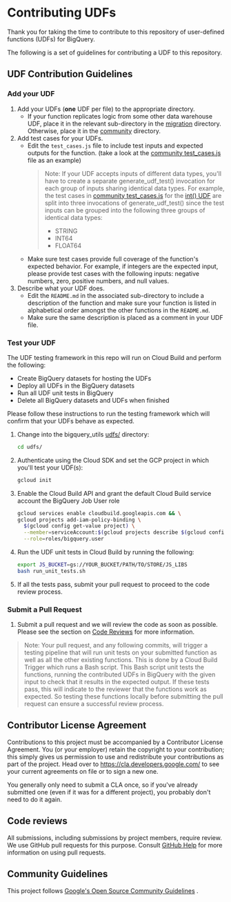 # Contributing UDFs

Thank you for taking the time to contribute to this repository of user-defined
functions (UDFs) for BigQuery.

The following is a set of guidelines for contributing a UDF to this repository.

## UDF Contribution Guidelines

### Add your UDF

1. Add your UDFs (**one** UDF per file) to the appropriate directory.
    * If your function replicates logic from some other data warehouse UDF,
      place it in the relevant sub-directory in the
      [migration](/udfs/migration) directory. Otherwise, place it in the
      [community](/udfs/community) directory.
1. Add test cases for your UDFs.
    * Edit the `test_cases.js` file to include test inputs and expected outputs
      for the function. (take a look at the
      [community test_cases.js](community/test_cases.js) file as an example)
      > Note: If your UDF accepts inputs of different data types, you'll have to
      > create a separate generate_udf_test() invocation for each group of
      > inputs sharing identical data types. For example, the test cases in
      > [community test_cases.js](community/test_cases.js) for the
      > [int() UDF](community/int.sqlx) are split into three invocations of
      > generate_udf_test() since the test inputs can be grouped into the
      > following three groups of identical data types:
      >   * STRING
      >   * INT64
      >   * FLOAT64
    * Make sure test cases provide full coverage of the function's expected
      behavior. For example, if integers are the expected input, please provide
      test cases with the following inputs: negative numbers, zero, positive
      numbers, and null values.
1. Describe what your UDF does.
    * Edit the `README.md` in the associated sub-directory to include a
      description of the function and make sure your function is listed in
      alphabetical order amongst the other functions in the `README.md`.
    * Make sure the same description is placed as a comment in your UDF file.

### Test your UDF

The UDF testing framework in this repo will run on Cloud Build and perform the
following:

* Create BigQuery datasets for hosting the UDFs
* Deploy all UDFs in the BigQuery datasets
* Run all UDF unit tests in BigQuery
* Delete all BigQuery datasets and UDFs when finished

Please follow these instructions to run the testing framework which will confirm
that your UDFs behave as expected.

1. Change into the bigquery_utils [udfs/](./) directory:
   ```bash
   cd udfs/
   ```

1. Authenticate using the Cloud SDK and set the GCP project in which you'll test
   your UDF(s):

   ```bash 
   gcloud init
   ```

1. Enable the Cloud Build API and grant the default Cloud Build service account
   the BigQuery Job User role
   ```bash
   gcloud services enable cloudbuild.googleapis.com && \
   gcloud projects add-iam-policy-binding \
     $(gcloud config get-value project) \
     --member=serviceAccount:$(gcloud projects describe $(gcloud config get-value project) --format="value(projectNumber)")"@cloudbuild.gserviceaccount.com" \
     --role=roles/bigquery.user
   ```

1. Run the UDF unit tests in Cloud Build by running the following:

   ```bash
   export JS_BUCKET=gs://YOUR_BUCKET/PATH/TO/STORE/JS_LIBS
   bash run_unit_tests.sh
   ```

1. If all the tests pass, submit your pull request to proceed to the code review
   process.

### Submit a Pull Request

1. Submit a pull request and we will review the code as soon as possible. Please
   see the section on [Code Reviews](#code-reviews) for more information.

> Note: Your pull request, and any following commits, will trigger a testing
> pipeline that will run unit tests on your submitted function as well as all
> the other existing functions. This is done by a Cloud Build Trigger which runs
> a Bash script. This Bash script unit tests the functions, running the
> contributed UDFs in BigQuery with the given input to check that it results in
> the expected output. If these tests pass, this will indicate to the reviewer
> that the functions work as expected. So testing these functions locally before
> submitting the pull request can ensure a successful review process.

## Contributor License Agreement

Contributions to this project must be accompanied by a Contributor License
Agreement. You (or your employer) retain the copyright to your contribution;
this simply gives us permission to use and redistribute your contributions as
part of the project. Head over to <https://cla.developers.google.com/> to see
your current agreements on file or to sign a new one.

You generally only need to submit a CLA once, so if you've already submitted one
(even if it was for a different project), you probably don't need to do it
again.

## Code reviews

All submissions, including submissions by project members, require review. We
use GitHub pull requests for this purpose. Consult
[GitHub Help](https://help.github.com/articles/about-pull-requests/) for more
information on using pull requests.

## Community Guidelines

This project follows
[Google's Open Source Community Guidelines](https://opensource.google.com/conduct/)
.
